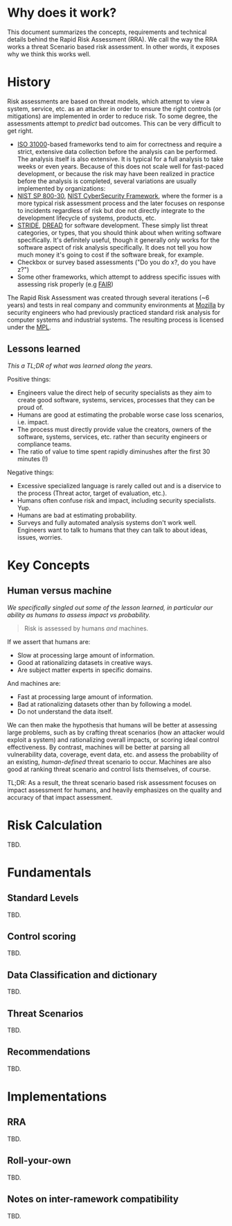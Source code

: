 # Why does it work?

This document summarizes the concepts, requirements and technical details behind the Rapid Risk Assessment (RRA). We call the way the RRA works a threat Scenario based risk assessment.
In other words, it exposes why we think this works well.

# History

Risk assessments are based on threat models, which attempt to view a system, service, etc. as an attacker in order to ensure the right controls (or mitigations) are implemented in order to reduce risk. To some degree, the assessments attempt to *predict* bad outcomes. This can be very difficult to get right.

- [ISO 31000](https://infogalactic.com/info/ISO_31000)-based frameworks tend to aim for correctness and require a strict, extensive data collection before the analysis can be performed. The analysis itself is also extensive. It is typical for a full analysis to take weeks or even years. Because of this does not scale well for fast-paced development, or because the risk may have been realized in practice before the analysis is completed, several variations are usually implemented by organizations:
- [NIST SP 800-30](https://csrc.nist.gov/publications/detail/sp/800-30/rev-1/final), [NIST CyberSecurity Framework](https://www.nist.gov/cyberframework), where the former is a more typical risk assessment process and the later focuses on response to incidents regardless of risk but doe not directly integrate to the development lifecycle of systems, products, etc.
- [STRIDE](https://infogalactic.com/info/STRIDE_(security)), [DREAD](https://infogalactic.com/info/DREAD_(risk_assessment_model)) for software development. These simply list threat categories, or types, that you should think about when writing software specifically. It's definitely useful, though it generally only works for the software aspect of risk analysis specifically. It does not tell you how much money it's going to cost if the software break, for example.
- Checkbox or survey based assessments ("Do you do x?, do you have z?")
- Some other frameworks, which attempt to address specific issues with assessing risk properly (e.g [FAIR](https://infogalactic.com/info/Factor_analysis_of_information_risk))

The Rapid Risk Assessment was created through several iterations (~6 years) and tests in real company and community environments at [Mozilla](https://www.mozilla.org) by security engineers who had previously practiced standard risk analysis for computer systems and industrial systems. The resulting process is licensed under the [MPL](LICENSE-MPL).

## Lessons learned

*This a TL;DR of what was learned along the years.*

Positive things:
- Engineers value the direct help of security specialists as they aim to create good software, systems, services, processes that they can be proud of.
- Humans are good at estimating the probable worse case loss scenarios, i.e. impact.
- The process must directly provide value the creators, owners of the software, systems, services, etc. rather than security engineers or compliance teams.
- The ratio of value to time spent rapidly diminushes after the first 30 minutes (!)

Negative things:
- Excessive specialized language is rarely called out and is a diservice to the process (Threat actor, target of evaluation, etc.).
- Humans often confuse risk and impact, including security specialists. Yup.
- Humans are bad at estimating probability.
- Surveys and fully automated analysis systems don't work well. Engineers want to talk to humans that they can talk to about ideas, issues, worries.

# Key Concepts

## Human versus machine
*We specifically singled out some of the lesson learned, in particular our ability as humans to assess impact vs probability.*

> Risk is assessed by humans *and* machines.

If we assert that humans are:
- Slow at processing large amount of information.
- Good at rationalizing datasets in creative ways.
- Are subject matter experts in specific domains.

And machines are:
- Fast at processing large amount of information.
- Bad at rationalizing datasets other than by following a model.
- Do not understand the data itself.

We can then make the hypothesis that humans will be better at assessing large problems, such as by crafting threat scenarios (how an attacker would exploit a system) and rationalizing overall impacts, or scoring ideal control effectiveness.
By contrast, machines will be better at parsing all vulnerability data, coverage, event data, etc. and assess the probability of an existing, *human-defined* threat scenario to occur. Machines are also good at ranking threat scenario and control lists themselves, of course.

TL;DR: As a result, the threat scenario based risk assessment focuses on impact assessment for humans, and heavily emphasizes on the quality and accuracy of that impact assessment.


# Risk Calculation

TBD.

# Fundamentals

## Standard Levels
TBD.

## Control scoring
TBD.

## Data Classification and dictionary

TBD.

## Threat Scenarios

TBD.

## Recommendations

TBD.

# Implementations

## RRA

TBD.

## Roll-your-own

TBD.

## Notes on inter-ramework compatibility

TBD.
